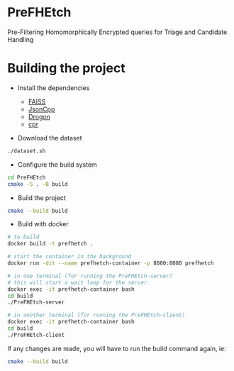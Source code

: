# PreFHEtch

Pre-Filtering Homomorphically Encrypted queries for Triage and Candidate Handling

# Building the project

- Install the dependencies

    - [FAISS](https://github.com/facebookresearch/faiss/blob/main/INSTALL.md)
    - [JsonCpp](https://github.com/open-source-parsers/jsoncpp)
    - [Drogon](https://github.com/drogonframework/drogon)
    - [cpr](https://github.com/libcpr/cpr)

- Download the dataset

```bash
./dataset.sh
```

- Configure the build system

```bash
cd PreFHEtch
cmake -S . -B build
```

- Build the project

```bash
cmake --build build
```

- Build with docker
 
```bash 
# to build 
docker build -t prefhetch .

# start the container in the background
docker run -dit --name prefhetch-container -p 8080:8080 prefhetch

# in one terminal (for running the PreFHEtch-server)
# this will start a wait loop for the server.
docker exec -it prefhetch-container bash
cd build
./PreFHEtch-server

# in another terminal (for running the PreFHEtch-client)
docker exec -it prefhetch-container bash
cd build
./PreFHEtch-client
```
If any changes are made, you will have to run the build command again, ie:
```bash
cmake --build build
```
